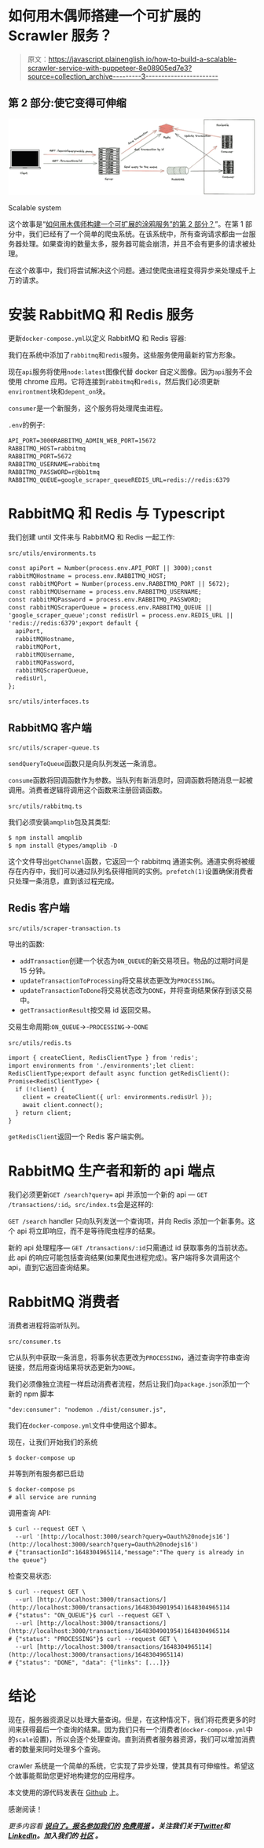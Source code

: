 # 如何用木偶师搭建一个可扩展的 Scrawler 服务？

> 原文：<https://javascript.plainenglish.io/how-to-build-a-scalable-scrawler-service-with-puppeteer-8e08905ed7e3?source=collection_archive---------3----------------------->

## 第 2 部分:使它变得可伸缩

![](img/f47b81b0f07ab43f223fa56632598180.png)

Scalable system

这个故事是“[如何用木偶师构建一个可扩展的涂鸦服务”的第 2 部分？](/how-to-build-a-scaleable-scrawler-service-with-puppeteer-80f928f43950)”。在第 1 部分中，我们已经有了一个简单的爬虫系统。在该系统中，所有查询请求都由一台服务器处理。如果查询的数量太多，服务器可能会崩溃，并且不会有更多的请求被处理。

在这个故事中，我们将尝试解决这个问题。通过使爬虫进程变得异步来处理成千上万的请求。

# 安装 RabbitMQ 和 Redis 服务

更新`docker-compose.yml`以定义 RabbitMQ 和 Redis 容器:

我们在系统中添加了`rabbitmq`和`redis`服务。这些服务使用最新的官方形象。

现在`api`服务将使用`node:latest`图像代替 docker 自定义图像。因为`api`服务不会使用 chrome 应用。它将连接到`rabbitmq`和`redis`，然后我们必须更新`environtment`块和`depent_on`块。

`consumer`是一个新服务，这个服务将处理爬虫进程。

`.env`的例子:

```
API_PORT=3000RABBITMQ_ADMIN_WEB_PORT=15672
RABBITMQ_HOST=rabbitmq
RABBITMQ_PORT=5672
RABBITMQ_USERNAME=rabbitmq
RABBITMQ_PASSWORD=r@bb1tmq
RABBITMQ_QUEUE=google_scraper_queueREDIS_URL=redis://redis:6379
```

# RabbitMQ 和 Redis 与 Typescript

我们创建 until 文件来与 RabbitMQ 和 Redis 一起工作:

`src/utils/environments.ts`

```
const apiPort = Number(process.env.API_PORT || 3000);const rabbitMQHostname = process.env.RABBITMQ_HOST;
const rabbitMQPort = Number(process.env.RABBITMQ_PORT || 5672);
const rabbitMQUsername = process.env.RABBITMQ_USERNAME;
const rabbitMQPassword = process.env.RABBITMQ_PASSWORD;
const rabbitMQScraperQueue = process.env.RABBITMQ_QUEUE || 'google_scraper_queue';const redisUrl = process.env.REDIS_URL || 'redis://redis:6379';export default {
  apiPort,
  rabbitMQHostname,
  rabbitMQPort,
  rabbitMQUsername,
  rabbitMQPassword,
  rabbitMQScraperQueue,
  redisUrl,
};
```

`src/utils/interfaces.ts`

## RabbitMQ 客户端

`src/utils/scraper-queue.ts`

`sendQueryToQueue`函数只是向队列发送一条消息。

`consume`函数将回调函数作为参数。当队列有新消息时，回调函数将随消息一起被调用。消费者逻辑将调用这个函数来注册回调函数。

`src/utils/rabbitmq.ts`

我们必须安装`amqplib`包及其类型:

```
$ npm install amqplib
$ npm install @types/amqplib -D
```

这个文件导出`getChannel`函数，它返回一个 rabbitmq 通道实例。通道实例将被缓存在内存中，我们可以通过队列名获得相同的实例。`prefetch(1)`设置确保消费者只处理一条消息，直到该过程完成。

## Redis 客户端

`src/utils/scraper-transaction.ts`

导出的函数:

*   `addTransaction`创建一个状态为`ON_QUEUE`的新交易项目。物品的过期时间是 15 分钟。
*   `updateTransactionToProcessing`将交易状态更改为`PROCESSING`。
*   `updateTransactionToDone`将交易状态改为`DONE`，并将查询结果保存到该交易中。
*   `getTransactionResult`按交易 id 返回交易。

交易生命周期:`ON_QUEUE`->-`PROCESSING`->-`DONE`

`src/utils/redis.ts`

```
import { createClient, RedisClientType } from 'redis';
import environments from './environments';let client: RedisClientType;export default async function getRedisClient():       Promise<RedisClientType> {
  if (!client) {
    client = createClient({ url: environments.redisUrl });
    await client.connect();
  } return client;
}
```

`getRedisClient`返回一个 Redis 客户端实例。

# RabbitMQ 生产者和新的 api 端点

我们必须更新`GET /search?query=` api 并添加一个新的 api — `GET /transactions/:id`。`src/index.ts`会是这样的:

`GET /search` handler 只向队列发送一个查询项，并向 Redis 添加一个新事务。这个 api 将立即响应，而不是等待爬虫程序的结果。

新的 api 处理程序— `GET /transactions/:id`只需通过 id 获取事务的当前状态。此 api 的响应可能包括查询结果(如果爬虫进程完成)。客户端将多次调用这个 api，直到它返回查询结果。

# RabbitMQ 消费者

消费者进程将监听队列。

`src/consumer.ts`

它从队列中获取一条消息，将事务状态更改为`PROCESSING`，通过查询字符串查询链接，然后用查询结果将状态更新为`DONE`。

我们必须像独立流程一样启动消费者流程，然后让我们向`package.json`添加一个新的 npm 脚本

```
"dev:consumer": "nodemon ./dist/consumer.js",
```

我们在`docker-compose.yml`文件中使用这个脚本。

现在，让我们开始我们的系统

```
$ docker-compose up
```

并等到所有服务都已启动

```
$ docker-compose ps
# all service are running
```

调用查询 API:

```
$ curl --request GET \
  --url '[http://localhost:3000/search?query=Oauth%20nodejs16'](http://localhost:3000/search?query=Oauth%20nodejs16')
# {"transactionId":1648304965114,"message":"The query is already in the queue"}
```

检查交易状态:

```
$ curl --request GET \
  --url [http://localhost:3000/transactions/](http://localhost:3000/transactions/1648304901954)1648304965114
# {"status": "ON_QUEUE"}$ curl --request GET \
  --url [http://localhost:3000/transactions/](http://localhost:3000/transactions/1648304901954)1648304965114
# {"status": "PROCESSING"}$ curl --request GET \
  --url [http://localhost:3000/transactions/1648304965114](http://localhost:3000/transactions/1648304965114)
# {"status": "DONE", "data": {"links": [...]}}
```

# 结论

现在，服务器资源足以处理大量查询。但是，在这种情况下，我们将花费更多的时间来获得最后一个查询的结果。因为我们只有一个消费者(`docker-compose.yml`中的`scale`设置)，所以会逐个处理查询。直到消费者服务器资源，我们可以增加消费者的数量来同时处理多个查询。

crawler 系统是一个简单的系统，它实现了异步处理，使其具有可伸缩性。希望这个故事能帮助您更好地构建您的应用程序。

本文使用的源代码发表在 [Github](https://github.com/hoangsetup/scraper-service) 上。

感谢阅读！

*更多内容看* [***说白了。报名参加我们的***](https://plainenglish.io/) **[***免费周报***](http://newsletter.plainenglish.io/) *。关注我们关于*[***Twitter***](https://twitter.com/inPlainEngHQ)*和*[***LinkedIn***](https://www.linkedin.com/company/inplainenglish/)*。加入我们的* [***社区***](https://discord.gg/GtDtUAvyhW) *。***